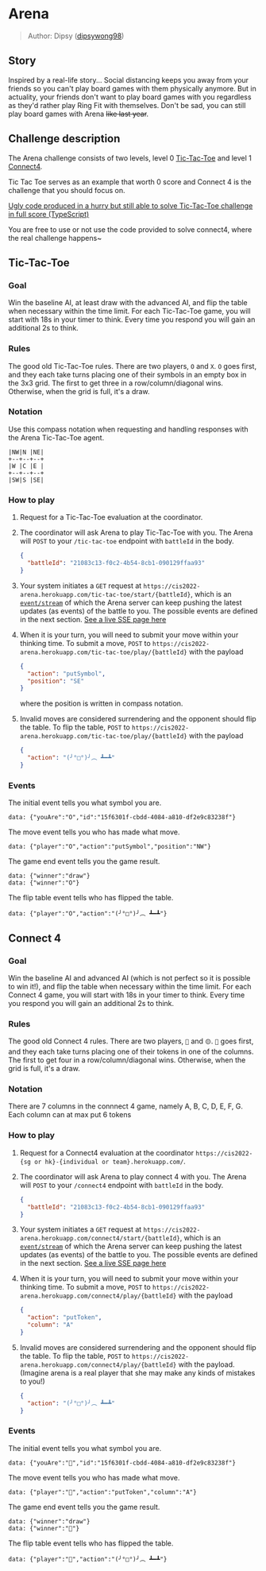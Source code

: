 # Arena

> Author: Dipsy ([dipsywong98](https://github.com/dipsywong98))

## Story

Inspired by a real-life story... Social distancing keeps you away from your friends so you can't play board games with them physically anymore. But in actuality, your friends don't want to play board games with you regardless as they'd rather play Ring Fit with themselves. Don't be sad, you can still play board games with Arena ~~like last year~~.


## Challenge description

The Arena challenge consists of two levels, level 0 [Tic-Tac-Toe](https://en.wikipedia.org/wiki/Tic-tac-toe) and level
1 [Connect4](https://en.wikipedia.org/wiki/Connect_Four).


Tic Tac Toe serves as an example that worth 0 score and Connect 4 is the challenge that you should focus on.


[Ugly code produced in a hurry but still able to solve Tic-Tac-Toe challenge in full score (TypeScript)](/static/sample.zip)


You are free to use or not use the code provided to solve connect4, where the real challenge happens~


## Tic-Tac-Toe

### Goal

Win the baseline AI, at least draw with the advanced AI, and flip the table when necessary within the time limit. For each Tic-Tac-Toe game, you will start with 18s in your timer to think. Every time you respond you will gain an additional 2s to think.

### Rules

The good old Tic-Tac-Toe rules. There are two players, `O` and `X`. `O` goes first, and they each take turns placing one of their symbols in an empty
box in the 3x3 grid. The first to get three in a row/column/diagonal wins. Otherwise, when the grid is full, it's a draw.

### Notation

Use this compass notation when requesting and handling responses with the Arena Tic-Tac-Toe agent.

```
|NW|N |NE|
+--+--+--+
|W |C |E |
+--+--+--+
|SW|S |SE|
```

### How to play

1. Request for a Tic-Tac-Toe evaluation at the coordinator.
2. The coordinator will ask Arena to play Tic-Tac-Toe with you. The Arena will `POST` to your `/tic-tac-toe` endpoint with `battleId` in
   the body.

   ```json
   {
     "battleId": "21083c13-f0c2-4b54-8cb1-090129ffaa93"
   }
   ```

3. Your system initiates a `GET` request at `https://cis2022-arena.herokuapp.com/tic-tac-toe/start/{battleId}`, which is
   an [`event/stream`](https://developer.mozilla.org/en-US/docs/Web/API/Server-sent_events/Using_server-sent_events)
   of which the Arena server can keep pushing the latest updates (as events) of the battle to you. The possible events are defined in the next section. [See a live SSE page here](/sse-sample)

4. When it is your turn, you will need to submit your move within your thinking time. To submit a move, `POST`
   to `https://cis2022-arena.herokuapp.com/tic-tac-toe/play/{battleId}` with the payload

   ```json
   {
     "action": "putSymbol",
     "position": "SE"
   }
   ```

   where the position is written in compass notation.

5. Invalid moves are considered surrendering and the opponent should flip the table. To flip the table, `POST`
   to `https://cis2022-arena.herokuapp.com/tic-tac-toe/play/{battleId}` with the payload

   ```json
   {
     "action": "(╯°□°)╯︵ ┻━┻"
   }
   ```

### Events

The initial event tells you what symbol you are.

```
data: {"youAre":"O","id":"15f6301f-cbdd-4084-a810-df2e9c83238f"}
```

The move event tells you who has made what move.

```
data: {"player":"O","action":"putSymbol","position":"NW"}
```

The game end event tells you the game result.

```
data: {"winner":"draw"}
data: {"winner":"O"}
```

The flip table event tells who has flipped the table.

```
data: {"player":"O","action":"(╯°□°)╯︵ ┻━┻"}
```

## Connect 4

### Goal

Win the baseline AI and advanced AI (which is not perfect so it is possible to win it!), and flip the table when necessary within the time limit. For each Connect 4 game, you will start with 18s in your timer to think. Every time you respond you will gain an additional 2s to think.

### Rules

The good old Connect 4 rules. There are two players, `🔴` and `🟡`. `🔴` goes first, and they each take turns placing one of their tokens in one of the columns. The first to get four in a row/column/diagonal wins. Otherwise, when the grid is full, it's a draw.

### Notation

There are 7 columns in the connnect 4 game, namely A, B, C, D, E, F, G. Each column can at max put 6 tokens

### How to play

1. Request for a Connect4 evaluation at the coordinator `https://cis2022-{sg or hk}-{individual or team}.herokuapp.com/`.
2. The coordinator will ask Arena to play connect 4 with you. The Arena will `POST` to your `/connect4` endpoint with `battleId` in
   the body.

   ```json
   {
     "battleId": "21083c13-f0c2-4b54-8cb1-090129ffaa93"
   }
   ```

3. Your system initiates a `GET` request at `https://cis2022-arena.herokuapp.com/connect4/start/{battleId}`, which is
   an [`event/stream`](https://developer.mozilla.org/en-US/docs/Web/API/Server-sent_events/Using_server-sent_events)
   of which the Arena server can keep pushing the latest updates (as events) of the battle to you. The possible events are defined in the next section. [See a live SSE page here](/sse-sample)

4. When it is your turn, you will need to submit your move within your thinking time. To submit a move, `POST`
   to `https://cis2022-arena.herokuapp.com/connect4/play/{battleId}` with the payload

   ```json
   {
     "action": "putToken",
     "column": "A"
   }
   ```

5. Invalid moves are considered surrendering and the opponent should flip the table. To flip the table, `POST`
   to `https://cis2022-arena.herokuapp.com/connect4/play/{battleId}` with the payload. (Imagine arena is a real player that she may make any kinds of mistakes to you!)

   ```json
   {
     "action": "(╯°□°)╯︵ ┻━┻"
   }
   ```

### Events

The initial event tells you what symbol you are.

```
data: {"youAre":"🔴","id":"15f6301f-cbdd-4084-a810-df2e9c83238f"}
```

The move event tells you who has made what move.

```
data: {"player":"🔴","action":"putToken","column":"A"}
```

The game end event tells you the game result.

```
data: {"winner":"draw"}
data: {"winner":"🔴"}
```

The flip table event tells who has flipped the table.

```
data: {"player":"🔴","action":"(╯°□°)╯︵ ┻━┻"}
```
